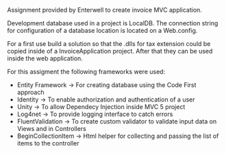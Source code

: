 Assignment provided by Enterwell to create invoice MVC application.

Development database used in a project is LocalDB. The connection string for configuration of a database location is located on a Web.config.

For a first use build a solution so that the .dlls for tax extension could be copied inside of a InvoiceApplication project. After that they can be used inside the web application.

For this assigment the following frameworks were used:
  - Entity Framework -> For creating database using the Code First approach
  - Identity -> To enable authorization and authentication of a user
  - Unity -> To allow Dependecy Injection inside MVC 5 project
  - Log4net -> To provide logging interface to catch errors
  - FluentValidation -> To create custom validator to validate input data on Views and in Controllers
  - BeginCollectionItem -> Html helper for collecting and passing the list of items to the controller
  
